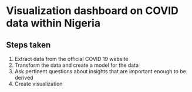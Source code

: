 # Visualization dashboard on COVID data within Nigeria

## Steps taken

1. Extract data from the official COVID 19 website 
2. Transform the data and create a model for the data
3. Ask pertinent questions about insights that are important enough to be derived
4. Create visualization

